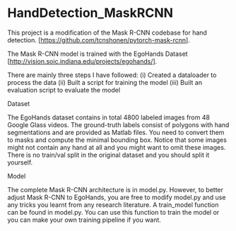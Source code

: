 # HandDetection_MaskRCNN

This project is a modification of the Mask R-CNN codebase for hand detection.
[https://github.com/tcnshonen/pytorch-mask-rcnn].

The Mask R-CNN model is trained with the EgoHands Dataset [http://vision.soic.indiana.edu/projects/egohands/]. 


There are mainly three steps I have followed: 
  (i) Created a dataloader to process the data
  (ii) Built a script for training the model
  (iii) Built an evaluation script to evaluate the model
  
  
Dataset

The EgoHands dataset contains in total 4800 labeled images from 48 Google Glass videos. The
ground-truth labels consist of polygons with hand segmentations and are provided as Matlab
files. You need to convert them to masks and compute the minimal bounding box. Notice that
some images might not contain any hand at all and you might want to omit these images. There
is no train/val split in the original dataset and you should split it yourself.





Model

The complete Mask R-CNN architecture is in model.py. However, to better adjust Mask R-CNN
to EgoHands, you are free to modify model.py and use any tricks you learnt from any research literature. A train_model function can be found in model.py. You can use this function to train the model or you can make your own training pipeline if you want.

